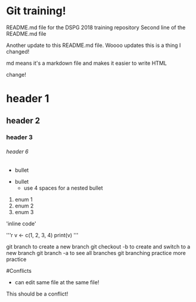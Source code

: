 # Git training!

README.md file for the DSPG 2018 training repository 
Second line of the README.md file

Another update to this README.md file.
Woooo updates this is a thing I changed!

md means it's a markdown file and makes it easier to write HTML

change!

# header 1
## header 2
### header 3
###### header 6

- bullet
* bullet
    - use 4 spaces for a nested bullet
1. enum 1
2. enum 2
1. enum 3

'inline code'

'''r
v <- c(1, 2, 3, 4)
print(v)
'''

git branch <name> to create a new branch
git checkout -b <name> to create and switch to a new branch
git branch -a to see all branches
git branching practice
more practice

#Conflicts
- can edit same file at the same file!

This should be a conflict!
